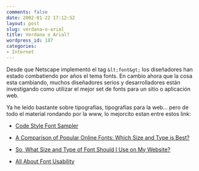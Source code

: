 ```yaml
---
comments: false
date: 2002-01-22 17:12:52
layout: post
slug: verdana-o-arial
title: Verdana o Arial?
wordpress_id: 187
categories:
- Internet
---
```


Desde que Netscape implementó el tag `&lt;font&gt;` los diseñadores han estado combatiendo por años el tema fonts. En cambio ahora que la cosa esta cambiando, muchos diseñadores serios y desarrolladores están investigando como utilizar el mejor set de fonts para un sitio o aplicación web.  

  

  

  

Ya he leído bastante sobre tipografías, tipografías para la web… pero de todo el material rondando por la www, lo mejorcito estan entre estos link:  

  







  


  * [Code Style Font Sampler](http://www.codestyle.org/css/font-family/index.shtml)


  * [A Comparison of Popular Online Fonts: Which Size and Type is Best?](http://psychology.wichita.edu/surl/usabilitynews/41/onlinetext.htm)


  * [So, What Size and Type of Font Should I Use on My Website?](http://psychology.wichita.edu/surl/usabilitynews/2S/font.htm)


  * [All About Font Usability](http://www.acm.org/archives/wa.cgi?A2=ind0201c%26L=chi-web%26F=%26S=%26P=1441)




 
